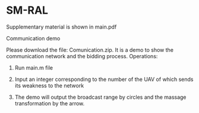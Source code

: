 # SM-RAL
Supplementary material is shown in main.pdf

Communication demo

Please download the file: Comunication.zip.
It is a demo to show the communication network and the bidding process. Operations:

1. Run main.m file

2. Input an integer corresponding to the number of the UAV of which sends its weakness to the network

3. The demo will output the broadcast range by circles and the massage transformation by the arrow.
